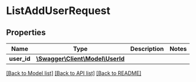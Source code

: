 # ListAddUserRequest

## Properties
Name | Type | Description | Notes
------------ | ------------- | ------------- | -------------
**user_id** | [**\Swagger\Client\Model\UserId**](UserId.md) |  | 

[[Back to Model list]](../../README.md#documentation-for-models) [[Back to API list]](../../README.md#documentation-for-api-endpoints) [[Back to README]](../../README.md)

